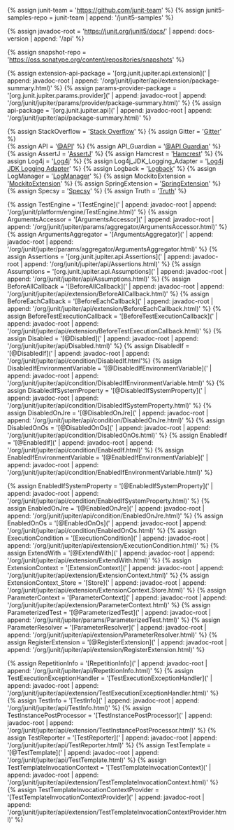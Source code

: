 {% assign junit-team = 'https://github.com/junit-team' %}
{% assign junit5-samples-repo = junit-team | append: '/junit5-samples' %}

{% assign javadoc-root = 'https://junit.org/junit5/docs/' | append: docs-version | append: '/api' %}                

{% assign snapshot-repo = 'https://oss.sonatype.org/content/repositories/snapshots' %}

{% assign extension-api-package = '[org.junit.jupiter.api.extension](' | append: javadoc-root | append: '/org/junit/jupiter/api/extension/package-summary.html)' %}
{% assign params-provider-package = '[org.junit.jupiter.params.provider](' | append: javadoc-root | append: '/org/junit/jupiter/params/provider/package-summary.html)' %}
{% assign api-package = '[org.junit.jupiter.api](' | append: javadoc-root | append: '/org/junit/jupiter/api/package-summary.html)' %}


{% assign StackOverflow = '[Stack Overflow](https://stackoverflow.com/questions/tagged/junit5)' %}
{% assign Gitter = '[Gitter](https://gitter.im/junit-team/junit5)' %}                     
{% assign API = '[@API](https://apiguardian-team.github.io/apiguardian/docs/current/api/)' %}
{% assign API_Guardian = '[@API Guardian](https://github.com/apiguardian-team/apiguardian)' %}
{% assign AssertJ = '[AssertJ](http://joel-costigliola.github.io/assertj/)' %}
{% assign Hamcrest = '[Hamcrest](http://hamcrest.org/JavaHamcrest/)' %}
{% assign Log4j = '[Log4j](https://logging.apache.org/log4j/2.x/)' %}
{% assign Log4j_JDK_Logging_Adapter = '[Log4j JDK Logging Adapter](https://logging.apache.org/log4j/2.x/log4j-jul/index.html)' %}
{% assign Logback = '[Logback](https://logback.qos.ch/)' %}
{% assign LogManager = '[LogManager](https://docs.oracle.com/javase/8/docs/api/java/util/logging/LogManager.html)' %}
{% assign MockitoExtension = '[MockitoExtension](https://github.com/mockito/mockito/blob/release/2.x/subprojects/junit-jupiter/src/main/java/org/mockito/junit/jupiter/MockitoExtension.java)' %}
{% assign SpringExtension = '[SpringExtension](https://github.com/spring-projects/spring-framework/tree/master/spring-test/src/main/java/org/springframework/test/context/junit/jupiter/SpringExtension.java)' %}
{% assign Specsy = '[Specsy](http://specsy.org/)' %}
{% assign Truth = '[Truth](http://google.github.io/truth/)' %}


{% assign TestEngine = '[TestEngine](' | append: javadoc-root | append: '/org/junit/platform/engine/TestEngine.html)' %}
{% assign ArgumentsAccessor = '[ArgumentsAccessor](' | append: javadoc-root | append: '/org/junit/jupiter/params/aggregator/ArgumentsAccessor.html)' %}
{% assign ArgumentsAggregator = '[ArgumentsAggregator](' | append: javadoc-root | append: '/org/junit/jupiter/params/aggregator/ArgumentsAggregator.html)' %}
{% assign Assertions = '[org.junit.jupiter.api.Assertions](' | append: javadoc-root | append: '/org/junit/jupiter/api/Assertions.html)' %}
{% assign Assumptions = '[org.junit.jupiter.api.Assumptions](' | append: javadoc-root | append: '/org/junit/jupiter/api/Assumptions.html)' %}
{% assign BeforeAllCallback = '[BeforeAllCallback](' | append: javadoc-root | append: '/org/junit/jupiter/api/extension/BeforeAllCallback.html)' %}
{% assign BeforeEachCallback = '[BeforeEachCallback](' | append: javadoc-root | append: '/org/junit/jupiter/api/extension/BeforeEachCallback.html)' %}
{% assign BeforeTestExecutionCallback = '[BeforeTestExecutionCallback](' | append: javadoc-root | append: '/org/junit/jupiter/api/extension/BeforeTestExecutionCallback.html)' %}
{% assign Disabled = '[@Disabled](' | append: javadoc-root | append: '/org/junit/jupiter/api/Disabled.html)' %}
{% assign DisabledIf = '[@DisabledIf](' | append: javadoc-root | append: '/org/junit/jupiter/api/condition/DisabledIf.html'%}
{% assign DisabledIfEnvironmentVariable = '[@DisabledIfEnvironmentVariable](' | append: javadoc-root | append: '/org/junit/jupiter/api/condition/DisabledIfEnvironmentVariable.html)' %}
{% assign DisabledIfSystemProperty = '[@DisabledIfSystemProperty](' | append: javadoc-root | append: '/org/junit/jupiter/api/condition/DisabledIfSystemProperty.html)' %}
{% assign DisabledOnJre = '[@DisabledOnJre](' | append: javadoc-root | append: '/org/junit/jupiter/api/condition/DisabledOnJre.html)' %}
{% assign DisabledOnOs = '[@DisabledOnOs](' | append: javadoc-root | append: '/org/junit/jupiter/api/condition/DisabledOnOs.html)' %}
{% assign EnabledIf = '[@EnabledIf](' | append: javadoc-root | append: '/org/junit/jupiter/api/condition/EnabledIf.html)' %}
{% assign EnabledIfEnvironmentVariable = '[@EnabledIfEnvironmentVariable](' | append: javadoc-root | append: '/org/junit/jupiter/api/condition/EnabledIfEnvironmentVariable.html)' %}


{% assign EnabledIfSystemProperty = '[@EnabledIfSystemProperty](' | append: javadoc-root | append: '/org/junit/jupiter/api/condition/EnabledIfSystemProperty.html)' %}
{% assign EnabledOnJre = '[@EnabledOnJre](' | append: javadoc-root | append: '/org/junit/jupiter/api/condition/EnabledOnJre.html)' %}
{% assign EnabledOnOs = '[@EnabledOnOs](' | append: javadoc-root | append: '/org/junit/jupiter/api/condition/EnabledOnOs.html)' %}
{% assign ExecutionCondition = '[ExecutionCondition](' | append: javadoc-root | append: '/org/junit/jupiter/api/extension/ExecutionCondition.html)' %}
{% assign ExtendWith = '[@ExtendWith](' | append: javadoc-root | append: '/org/junit/jupiter/api/extension/ExtendWith.html)' %}
{% assign ExtensionContext = '[ExtensionContext](' | append: javadoc-root | append: '/org/junit/jupiter/api/extension/ExtensionContext.html)' %}
{% assign ExtensionContext_Store = '[Store](' | append: javadoc-root | append: '/org/junit/jupiter/api/extension/ExtensionContext.Store.html)' %}
{% assign ParameterContext = '[ParameterContext](' | append: javadoc-root | append: '/org/junit/jupiter/api/extension/ParameterContext.html)' %}
{% assign ParameterizedTest = '[@ParameterizedTest](' | append: javadoc-root | append: '/org/junit/jupiter/params/ParameterizedTest.html)' %}
{% assign ParameterResolver = '[ParameterResolver](' | append: javadoc-root | append: '/org/junit/jupiter/api/extension/ParameterResolver.html)' %}
{% assign RegisterExtension = '[@RegisterExtension](' | append: javadoc-root | append: '/org/junit/jupiter/api/extension/RegisterExtension.html)' %}

{% assign RepetitionInfo = '[RepetitionInfo](' | append: javadoc-root | append: '/org/junit/jupiter/api/RepetitionInfo.html)' %}
{% assign TestExecutionExceptionHandler = '[TestExecutionExceptionHandler](' | append: javadoc-root | append: '/org/junit/jupiter/api/extension/TestExecutionExceptionHandler.html)' %}
{% assign TestInfo = '[TestInfo](' | append: javadoc-root | append: '/org/junit/jupiter/api/TestInfo.html)' %}
{% assign TestInstancePostProcessor = '[TestInstancePostProcessor](' | append: javadoc-root | append: '/org/junit/jupiter/api/extension/TestInstancePostProcessor.html)' %}
{% assign TestReporter = '[TestReporter](' | append: javadoc-root | append: '/org/junit/jupiter/api/TestReporter.html)' %}
{% assign TestTemplate = '[@TestTemplate](' | append: javadoc-root | append: '/org/junit/jupiter/api/TestTemplate.html)' %}
{% assign TestTemplateInvocationContext = '[TestTemplateInvocationContext](' | append: javadoc-root | append: '/org/junit/jupiter/api/extension/TestTemplateInvocationContext.html)' %}
{% assign TestTemplateInvocationContextProvider = '[TestTemplateInvocationContextProvider](' | append: javadoc-root | append: '/org/junit/jupiter/api/extension/TestTemplateInvocationContextProvider.html)' %}
